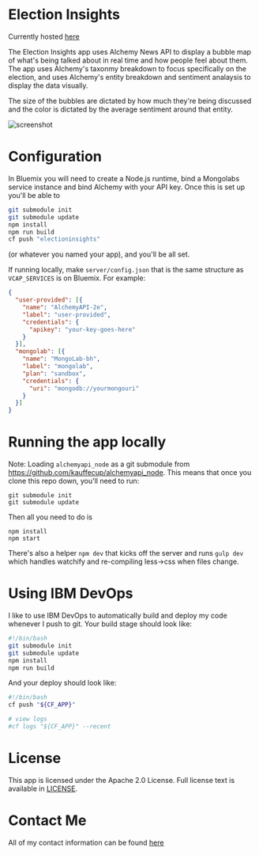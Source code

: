 # Election Insights

Currently hosted [here](http://electioninsights.mybluemix.net/)

The Election Insights app uses Alchemy News API to display a bubble map of
what's being talked about in real time and how people feel about them. The app
uses Alchemy's taxonmy breakdown to focus specifically on the election, and uses
Alchemy's entity breakdown and sentiment analaysis to display the data visually.

The size of the bubbles are dictated by how much they're being discussed and the
color is dictated by the average sentiment around that entity.

![screenshot](http://i.imgur.com/SqKHnBC.png)

# Configuration

In Bluemix you will need to create a Node.js runtime, bind a Mongolabs
service instance and bind Alchemy with your API key. Once this is set up you'll
be able to

```sh
git submodule init
git submodule update
npm install
npm run build
cf push "electioninsights"
```

(or whatever you named your app), and you'll be all set.

If running locally, make `server/config.json` that is the same structure as
`VCAP_SERVICES` is on Bluemix. For example:

```json
{
  "user-provided": [{
    "name": "AlchemyAPI-2e",
    "label": "user-provided",
    "credentials": {
      "apikey": "your-key-goes-here"
    }
  }],
  "mongolab": [{
    "name": "MongoLab-bh",
    "label": "mongolab",
    "plan": "sandbox",
    "credentials": {
      "uri": "mongodb://yourmongouri"
    }
  }]
}
```

# Running the app locally

Note: Loading `alchemyapi_node` as a git submodule from
https://github.com/kauffecup/alchemyapi_node. This means that once you clone
this repo down, you'll need to run:

    git submodule init
    git submodule update

Then all you need to do is

    npm install
    npm start

There's also a helper `npm dev` that kicks off the server and runs `gulp dev`
which handles watchify and re-compiling less->css when files change.

# Using IBM DevOps

I like to use IBM DevOps to automatically build and deploy my code whenever I
push to git. Your build stage should look like:

```sh
#!/bin/bash
git submodule init
git submodule update
npm install
npm run build
```

And your deploy should look like:

```sh
#!/bin/bash
cf push "${CF_APP}"

# view logs
#cf logs "${CF_APP}" --recent
```

# License

This app is licensed under the Apache 2.0 License. Full license text is
available in [LICENSE](https://github.com/kauffecup/news-insights/blob/master/LICENSE).

# Contact Me

All of my contact information can be found [here](http://www.jkaufman.io/about/)